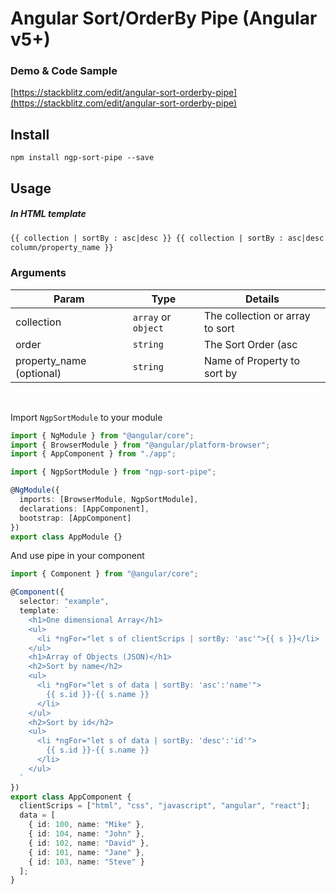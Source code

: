 # Angular Sort/OrderBy Pipe (Angular v5+)

### Demo & Code Sample

[https://stackblitz.com/edit/angular-sort-orderby-pipe](https://stackblitz.com/edit/angular-sort-orderby-pipe)

## Install

```
npm install ngp-sort-pipe --save
```

## Usage

##### In HTML template

```html
{{ collection | sortBy : asc|desc }} {{ collection | sortBy : asc|desc :
column/property_name }}
```

### Arguments

| Param                    | Type                | Details                         |
| ------------------------ | ------------------- | ------------------------------- |
| collection               | `array` or `object` | The collection or array to sort |
| order                    | `string`            | The Sort Order (asc             | desc) |
| property_name (optional) | `string`            | Name of Property to sort by     |

<br/>

Import `NgpSortModule` to your module

```typescript
import { NgModule } from "@angular/core";
import { BrowserModule } from "@angular/platform-browser";
import { AppComponent } from "./app";

import { NgpSortModule } from "ngp-sort-pipe";

@NgModule({
  imports: [BrowserModule, NgpSortModule],
  declarations: [AppComponent],
  bootstrap: [AppComponent]
})
export class AppModule {}
```

And use pipe in your component

```typescript
import { Component } from "@angular/core";

@Component({
  selector: "example",
  template: `
    <h1>One dimensional Array</h1>
    <ul>
      <li *ngFor="let s of clientScrips | sortBy: 'asc'">{{ s }}</li>
    </ul>
    <h1>Array of Objects (JSON)</h1>
    <h2>Sort by name</h2>
    <ul>
      <li *ngFor="let s of data | sortBy: 'asc':'name'">
        {{ s.id }}-{{ s.name }}
      </li>
    </ul>
    <h2>Sort by id</h2>
    <ul>
      <li *ngFor="let s of data | sortBy: 'desc':'id'">
        {{ s.id }}-{{ s.name }}
      </li>
    </ul>
  `
})
export class AppComponent {
  clientScrips = ["html", "css", "javascript", "angular", "react"];
  data = [
    { id: 100, name: "Mike" },
    { id: 104, name: "John" },
    { id: 102, name: "David" },
    { id: 101, name: "Jane" },
    { id: 103, name: "Steve" }
  ];
}
```
